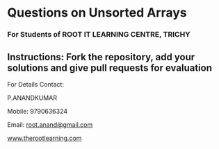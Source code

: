 # Questions on Unsorted Arrays

### For Students of ROOT IT LEARNING CENTRE, TRICHY

## Instructions: Fork the repository, add your solutions and give pull requests for evaluation

For Details Contact: 

P.ANANDKUMAR 

Mobile: 9790636324 

Email: root.anand@gmail.com  

www.therootlearning.com  
